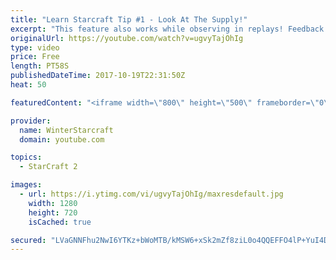 ```yaml
---
title: "Learn Starcraft Tip #1 - Look At The Supply!"
excerpt: "This feature also works while observing in replays! Feedback and tip suggestions are appreciated :)"
originalUrl: https://youtube.com/watch?v=ugvyTajOhIg
type: video
price: Free
length: PT58S
publishedDateTime: 2017-10-19T22:31:50Z
heat: 50

featuredContent: "<iframe width=\"800\" height=\"500\" frameborder=\"0\" src=\"https://www.youtube.com/embed/ugvyTajOhIg\" allow=\"accelerometer; autoplay; encrypted-media; gyroscope; picture-in-picture\" allowfullscreen></iframe>"

provider:
  name: WinterStarcraft
  domain: youtube.com

topics:
  - StarCraft 2

images:
  - url: https://i.ytimg.com/vi/ugvyTajOhIg/maxresdefault.jpg
    width: 1280
    height: 720
    isCached: true

secured: "LVaGNNFhu2NwI6YTKz+bWoMTB/kMSW6+xSk2mZf8ziL0o4QQEFFO4lP+YuI4D5YMGQsIWd8s+D2azTDaAcMlmvjyupAWkSD+A1TuGn2Ajnz6mruPtI0DykhtdAyovFTjrF421jhMiis70/uhK9VnuMBFA5Ri7tokGATCtNtaKXQEktS5ZviH2i2mWFeVQHf+fOGlbvkCg7osubcT9ArzEJ96wF569vDhbVM2IyUyIbyHpNN7NuOiJPL3E7RKtjJb8Aqtdb96r+ftPB0CdPslv2cw0ug+DCZCc3I//BnqYQ6DLzzmEiw/pL9kz0V4UuMhRZ6jd26SIotj6d9O+O5kF6IOhWSirQFF9tAvWiXjj9Z88/XuhAha9aKoceoBSpo9sScGbBu0VJx8pix7dw78UBfPXMKL8xI0w/v28Ks72MU=;Et72r/5ObjK0TiPfOj0A3g=="
---
```


